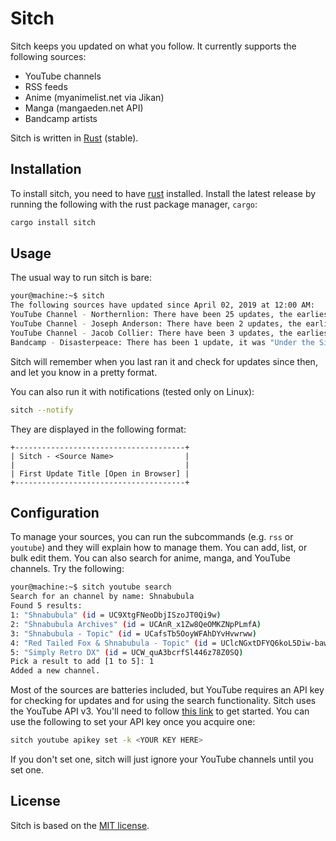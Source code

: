 # Sitch #

Sitch keeps you updated on what you follow. It currently
supports the following sources:
- YouTube channels
- RSS feeds
- Anime (myanimelist.net via Jikan)
- Manga (mangaeden.net API)
- Bandcamp artists

Sitch is written in [Rust](https://www.rust-lang.org/) (stable).


## Installation ##

To install sitch, you need to have [rust](https://rustup.rs/)
installed. Install the latest release by running the following
with the rust package manager, `cargo`:

```bash
cargo install sitch
```


## Usage ##

The usual way to run sitch is bare:

```bash
your@machine:~$ sitch
The following sources have updated since April 02, 2019 at 12:00 AM:
YouTube Channel - Northernlion: There have been 25 updates, the earliest was "Northernlion Plays - Katana Zero - Episode 6 [Rewind]" released on May 22, 2019 at 3:00 PM, found here: https://www.youtube.com/watch?v=0yXR8mUphuI [2 seconds]
YouTube Channel - Joseph Anderson: There have been 2 updates, the earliest was "Hollow Knight DLC - Swansong for Silksong" released on April 30, 2019 at 2:34 PM, found here: https://www.youtube.com/watch?v=Ece-wZ6VjFw [2 seconds]
YouTube Channel - Jacob Collier: There have been 3 updates, the earliest was "Jacob Collier - DJESSE World Tour: Recap" released on April 7, 2019 at 3:10 PM, found here: https://www.youtube.com/watch?v=m56mYgDkvSw [2 seconds]
Bandcamp - Disasterpeace: There has been 1 update, it was "Under the Silver Lake by Disasterpeace" released on April 19, 2019 at 12:00 AM, found here: https://music.disasterpeace.com//album/under-the-silver-lake [43 seconds]
```

Sitch will remember when you last ran it and check for updates
since then, and let you know in a pretty format.

You can also run it with notifications (tested only on Linux):

```bash
sitch --notify
```

They are displayed in the following format:

```
+--------------------------------------+
| Sitch - <Source Name>                |
|                                      |
| First Update Title [Open in Browser] |
+--------------------------------------+
```


## Configuration ##

To manage your sources, you can run the subcommands (e.g. `rss`
or `youtube`) and they will explain how to manage them. You can
add, list, or bulk edit them. You can also search for anime,
manga, and YouTube channels. Try the following:

```bash
your@machine:~$ sitch youtube search
Search for an channel by name: Shnabubula
Found 5 results:
1: "Shnabubula" (id = UC9XtgFNeoDbjISzoJT0Qi9w)
2: "Shnabubula Archives" (id = UCAnR_x1Zw8QeOMKZNpPLmfA)
3: "Shnabubula - Topic" (id = UCafsTb5OoyWFAhDYvHvwrww)
4: "Red Tailed Fox & Shnabubula - Topic" (id = UClcNGxtDFYQ6koL5Diw-baw)
5: "Simply Retro DX" (id = UCW_quA3bcrfSl446z78Z0SQ)
Pick a result to add [1 to 5]: 1
Added a new channel.
```

Most of the sources are batteries included, but YouTube requires an
API key for checking for updates and for using the search functionality.
Sitch uses the YouTube API v3. You'll need to follow
[this link](https://developers.google.com/youtube/v3/getting-started)
to get started. You can use the following to set your API key
once you acquire one:

```bash
sitch youtube apikey set -k <YOUR KEY HERE>
```

If you don't set one, sitch will just ignore your YouTube
channels until you set one.


## License ##

Sitch is based on the
[MIT license](https://choosealicense.com/licenses/mit/).
